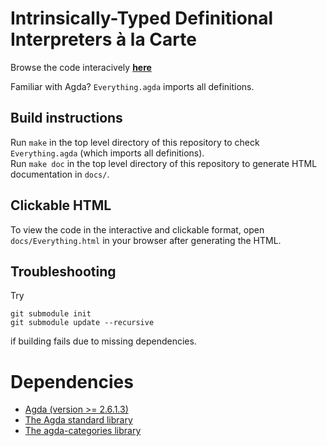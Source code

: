 # Intrinsically-Typed Definitional Interpreters à la Carte

Browse the code interacively [**here**](https://casvdrest.github.io/composable-semantics/Everything.html)

Familiar with Agda? `Everything.agda` imports all definitions.  

## Build instructions

Run `make` in the top level directory of this repository to check `Everything.agda` (which imports all definitions).  
Run `make doc` in the top level directory of this repository to generate HTML documentation in `docs/`. 

## Clickable HTML

To view the code in the interactive and clickable format, open `docs/Everything.html` in your browser after generating the HTML.  

## Troubleshooting

Try 
```
git submodule init
git submodule update --recursive
```
if building fails due to missing dependencies.  

# Dependencies

* [Agda (version >= 2.6.1.3)](https://agda.readthedocs.io/)
* [The Agda standard library](https://github.com/agda/agda-stdlib)
* [The agda-categories library](https://github.com/agda/agda-categories)
